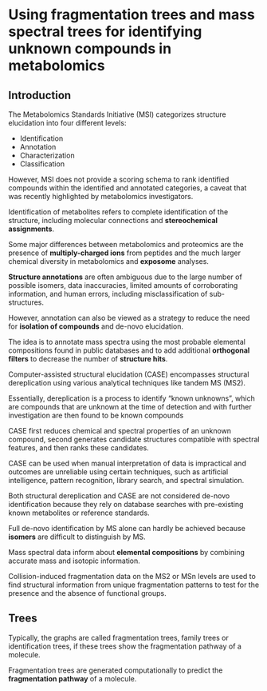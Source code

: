 # Using fragmentation trees and mass spectral trees for identifying unknown compounds in metabolomics

## Introduction 

The Metabolomics Standards Initiative (MSI) categorizes structure elucidation into four different levels: 

- Identification
- Annotation
- Characterization
- Classification

However, MSI does not provide a scoring schema to rank identified compounds within the identified and annotated categories, a caveat that was recently highlighted by metabolomics investigators.

Identification of metabolites refers to complete identification of the structure, including molecular connections and **stereochemical assignments**.

Some major differences between metabolomics and proteomics are the presence of **multiply-charged ions** from peptides and the much larger chemical diversity in metabolomics and **exposome** analyses.

**Structure annotations** are often ambiguous due to the large number of possible isomers, data inaccuracies, limited amounts of corroborating information, and human errors, including misclassification of sub-structures.

However, annotation can also be viewed as a strategy to reduce the need for **isolation of compounds** and de-novo elucidation. 

The idea is to annotate mass spectra using the most probable elemental compositions found in public databases and to add additional **orthogonal filters** to decrease the number of **structure hits**.

Computer-assisted structural elucidation (CASE) encompasses structural dereplication using various analytical techniques like tandem MS (MS2).

Essentially, dereplication is a process to identify “known unknowns”, which are compounds that are unknown at the time of detection and with further investigation are then found to be known compounds

CASE first reduces chemical and spectral properties of an unknown compound, second generates candidate structures compatible with spectral features, and then ranks these candidates.

CASE can be used when manual interpretation of data is impractical and outcomes are unreliable using certain techniques, such as artificial intelligence, pattern recognition, library search, and spectral simulation.

Both structural dereplication and CASE are not considered de-novo identification because they rely on database searches with pre-existing known metabolites or reference standards.

Full de-novo identification by MS alone can hardly be achieved because **isomers** are difficult to distinguish by MS.

Mass spectral data inform about **elemental compositions** by combining accurate mass and isotopic information.

Collision-induced fragmentation data on the MS2 or MSn levels are used to find structural information from unique fragmentation patterns to test for the presence and the absence of functional groups.

## Trees

Typically, the graphs are called fragmentation trees, family trees or identification trees, if these trees show the fragmentation pathway of a molecule.

Fragmentation trees are generated computationally to predict the **fragmentation pathway** of a molecule.